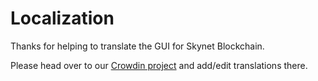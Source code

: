 # Localization

Thanks for helping to translate the GUI for Skynet Blockchain.

Please head over to our [Crowdin project](https://crowdin.com/project/skynet-blockchain/) and add/edit translations there.
